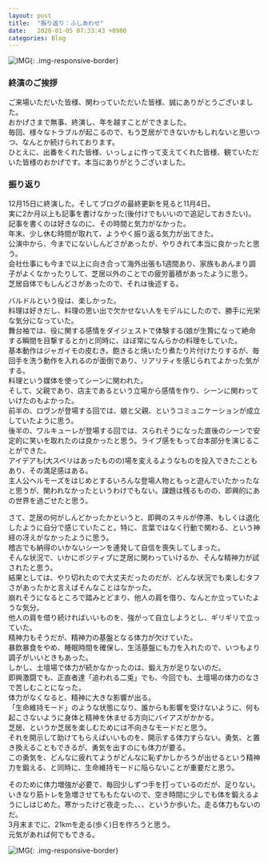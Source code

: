 ```yaml
---
layout: post
title:  "振り返り：ふしあわせ"
date:   2020-01-05 07:33:43 +0900
categories: Blog
---
```


![IMG]({{site.baseurl}}/img/20200105_01.jpg){: .img-responsive-border} 

### 終演のご挨拶
ご来場いただいた皆様、関わっていただいた皆様、誠にありがとうございました。  
おかげさまで無事、終演し、年を越すことができました。  
毎回、様々なトラブルが起こるので、もう芝居ができないかもしれないと思いつつ、なんとか続けられております。  
ひとえに、出番をくれた皆様、いっしょに作って支えてくれた皆様、観ていただいた皆様のおかげです。本当にありがとうございました。

### 振り返り
12月15日に終演した。そしてブログの最終更新を見ると11月4日。  
実に2か月以上も記事を書けなかった(後付けでもいいので追記しておきたい)。  
記事を書くのは好きなのに、その時間と気力がなかった。  
年末、少し休む時間が取れて、ようやく振り返る気力が出てきた。  
公演中から、今までにないしんどさがあったが、やりきれて本当に良かったと思う。  
会社仕事にも今まで以上に向き合って海外出張も1週間あり、家族もあんまり調子がよくなかったりして、芝居以外のことでの疲労蓄積があったように思う。  
芝居自体でもしんどさがあったので、それは後述する。

バルドルという役は、楽しかった。  
料理は好きだし、料理の思い出で欠かせない人をモデルにしたので、勝手に光栄な気分になっていた。  
舞台袖では、役に関する感情をダイジェストで体験する(娘が生贄になって絶命する瞬間を目撃するとか)と同時に、ほぼ常になんらかの料理をしていた。  
基本動作はジャガイモの皮むき。飽きると焼いたり煮たり片付けたりするが、毎回手を洗う動作を入れるのが面倒であり、リアリティを感じられてよかった気がする。  
料理という媒体を使ってシーンに関われた。  
そして、父親であり、店主であるという立場から感情を作り、シーンに関わっていけたのもよかった。  
前半の、ロヴンが登場する回では、娘と父親、というコミュニケーションが成立していたように思う。  
後半の、ワルキューレが登場する回では、スられそうになった直後のシーンで安定的に笑いを取れたのは良かったと思う。ライブ感をもって台本部分を演じることができた。  
アイデアも(大スベリはあったものの)場を変えるようなものを投入できたこともあり、その満足感はある。  
主人公ヘルモーズをはじめとするいろんな登場人物ともっと遊んでいたかったなと思うが、関われなかったというわけでもない。課題は残るものの、即興的にあの世界を過ごせたと思う。  

さて、芝居の何がしんどかったかというと、即興のスキルが停滞、もしくは退化したように自分で感じていたこと。特に、言葉ではなく行動で関わる、という神経の冴えがなかったように思う。  
稽古でも納得のいかないシーンを連発して自信を喪失してしまった。  
そんな状況で、いかにポジティブに芝居に関わっていけるか、そんな精神力が試されたと思う。  
結果としては、やり切れたので大丈夫だったのだが、どんな状況でも楽しむタフさがあったかと言えばそんなことはなかった。  
崩れそうになるところで踏みとどまり、他人の肩を借り、なんとか立っていたような気分。  
他人の肩を借り続ければいいものを、強がって自立しようとし、ギリギリで立っていた。  
精神力もそうだが、精神力の基盤となる体力が欠けていた。  
暴飲暴食をやめ、睡眠時間を確保し、生活基盤にも力を入れたので、いつもより調子がいいときもあった。  
しかし、土壇場で体力が続かなかったのは、鍛え方が足りないのだ。  
即興激闘でも、正直者達「追われる二兎」でも、今回でも、土壇場の体力のなさで苦しむことになった。  
体力がなくなると、精神に大きな影響が出る。  
「生命維持モード」のような状態になり、誰からも影響を受けないように、何も起こさないように身体と精神を休ませる方向にバイアスがかかる。  
芝居、というか芝居を楽しむためには不向きなモードだと思う。  
それを開示して助けてもらえばいいものを、開示する体力すらない。勇気、と置き換えることもできるが、勇気を出すのにも体力が要る。  
この勇気を、どんなに疲れてようがどんなに恥ずかしかろうが出せるという精神力を鍛える、と同時に、生命維持モードに陥らないことが重要だと思う。  

そのために体力増強が必要で、毎回少しずつ手を打っているのだが、足りない。  
いきなり筋トレを急増させてももたないので、空き時間に少しでも体を鍛えるようにしはじめた。寒かったけど夜走った、、、というか歩いた。走る体力もないのだ。  
3月末までに、21kmを走る(歩く)日を作ろうと思う。  
元気があれば何でもできる。


![IMG]({{site.baseurl}}/img/20200105_02.jpg){: .img-responsive-border} 

